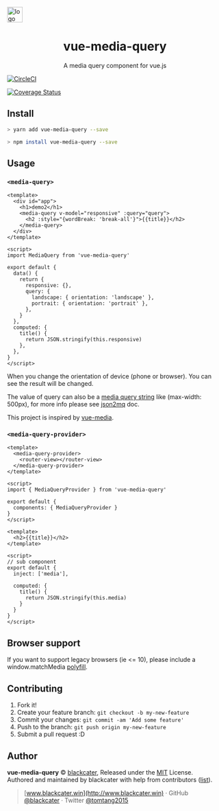 <p>
    <a href="https://github.com/blackcater"><img alt="logo" width="36" height="36" src="http://oameisqha.bkt.clouddn.com/avatar.png?roundPic/radius/!50p" alt="blackcater">
    </a>
</p>

<h1 align="center">vue-media-query</h1>

<p align="center">A media query component for vue.js</p>

[![CircleCI](https://circleci.com/gh/blackcater/vue-media-query/tree/master.svg?style=svg)](https://circleci.com/gh/blackcater/vue-media-query/tree/master)

[![Coverage Status](https://coveralls.io/repos/github/blackcater/vue-media-query/badge.svg?branch=master)](https://coveralls.io/github/blackcater/vue-media-query?branch=master)

<h2>Install</h2>

```bash
> yarn add vue-media-query --save

> npm install vue-media-query --save
```

<h2>Usage</h2>

### `<media-query>`

```vue
<template>
  <div id="app">
    <h1>demo2</h1>
    <media-query v-model="responsive" :query="query">
      <h2 :style="{wordBreak: 'break-all'}">{{title}}</h2>
    </media-query>
  </div>
</template>

<script>
import MediaQuery from 'vue-media-query'

export default {
  data() {
    return {
      responsive: {},
      query: {
        landscape: { orientation: 'landscape' },
        portrait: { orientation: 'portrait' },
      },
    }
  },
  computed: {
    title() {
      return JSON.stringify(this.responsive)
    },
  },
}
</script>
```

When you change the orientation of device (phone or browser). You can see the result will be changed.

The value of query can also be a [media query string](https://developer.mozilla.org/en-US/docs/Web/CSS/Media_Queries/Using_media_queries) like (max-width: 500px), for more info please see [json2mq](https://github.com/akiran/json2mq/blob/master/README.md#usage) doc.

This project is inspired by [vue-media](https://github.com/egoist/vue-media).


### `<media-query-provider>`

```vue
<template>
  <media-query-provider>
    <router-view></router-view>
  </media-query-provider>
</template>

<script>
import { MediaQueryProvider } from 'vue-media-query'

export default {
  components: { MediaQueryProvider }
}
</script>
```

```vue
<template>
  <h2>{{title}}</h2>
</template>

<script>
// sub component
export default {
  inject: ['media'],
  
  computed: {
    title() {
      return JSON.stringify(this.media)
    }
  }
}
</script>
```

<h2>Browser support</h2>

If you want to support legacy browsers (ie <= 10), please include a window.matchMedia [polyfill](https://github.com/paulirish/matchMedia.js/).

<h2>Contributing</h2>

1.  Fork it!
2.  Create your feature branch: `git checkout -b my-new-feature`
3.  Commit your changes: `git commit -am 'Add some feature'`
4.  Push to the branch: `git push origin my-new-feature`
5.  Submit a pull request :D

<h2>Author</h2>

**vue-media-query** © [blackcater](https://github.com/blackcater), Released under the [MIT](./LICENSE) License.<br>
Authored and maintained by blackcater with help from contributors ([list](https://github.com/blackcater/vue-media-query/contributors)).

> [www.blackcater.win](http://www.blackcater.win) · GitHub [@blackcater](https://github.com/blackcater) · Twitter [@tomtang2015](https://twitter.com/tomtang2015)
